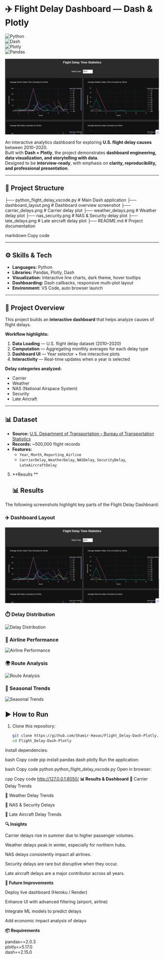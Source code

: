 # <b>✈️ Flight Delay Dashboard — Dash & Plotly</b>  

![Python](https://img.shields.io/badge/Python-3.9-blue.svg)  
![Dash](https://img.shields.io/badge/Dash-2.15+-brightgreen.svg)  
![Plotly](https://img.shields.io/badge/Plotly-Visualization-lightblue.svg)  
![Pandas](https://img.shields.io/badge/Pandas-Data%20Analysis-orange.svg)  

<p align="center">
  <img src="dashboard_layout.png" alt="Dashboard Overview" width="800"/>
</p>  

An interactive analytics dashboard for exploring **U.S. flight delay causes** between 2010–2020.  
Built with **Dash + Plotly**, the project demonstrates **dashboard engineering, data visualization, and storytelling with data**.  
Designed to be **interview-ready**, with emphasis on **clarity, reproducibility, and professional presentation**.  

---

## <b>📂 Project Structure</b>  

├── python_flight_delay_vscode.py # Main Dash application
├── dashboard_layout.png # Dashboard overview screenshot
├── carrier_delays.png # Carrier delay plot
├── weather_delays.png # Weather delay plot
├── nas_security.png # NAS & Security delay plot
├── late_delays.png # Late aircraft delay plot
├── README.md # Project documentation

markdown
Copy code

---

## <b>⚙️ Skills & Tech</b>  

- **Languages:** Python  
- **Libraries:** Pandas, Plotly, Dash  
- **Visualization:** Interactive line charts, dark theme, hover tooltips  
- **Dashboarding:** Dash callbacks, responsive multi-plot layout  
- **Environment:** VS Code, auto browser launch  

---

## <b>📝 Project Overview</b>  

This project builds an **interactive dashboard** that helps analyze causes of flight delays.  

**Workflow highlights:**  
1. **Data Loading** — U.S. flight delay dataset (2010–2020)  
2. **Computation** — Aggregating monthly averages for each delay type  
3. **Dashboard UI** — Year selector + five interactive plots  
4. **Interactivity** — Real-time updates when a year is selected  

**<b>Delay categories analyzed:</b>**  
- Carrier  
- Weather  
- NAS (National Airspace System)  
- Security  
- Late Aircraft  

---

## <b>📊 Dataset</b>  

- **Source:** [U.S. Department of Transportation – Bureau of Transportation Statistics](https://www.transtats.bts.gov/)  
- **Records:** ~500,000 flight records  
- **Features:**  
  - `Year`, `Month`, `Reporting_Airline`  
  - `CarrierDelay`, `WeatherDelay`, `NASDelay`, `SecurityDelay`, `LateAircraftDelay`  

5. **Results **
   ## 📊 Results

The following screenshots highlight key parts of the Flight Delay Dashboard:

### ✈️ Dashboard Layout
![Dashboard Layout](https://github.com/Shamir-Havas/Flight_Delay-Dash-Plotly/blob/main/dashboard_layout.png?raw=true)

### ⏱️ Delay Distribution
![Delay Distribution](https://github.com/Shamir-Havas/Flight_Delay-Dash-Plotly/blob/main/delay_distribution.png?raw=true)

### 🏢 Airline Performance
![Airline Performance](https://github.com/Shamir-Havas/Flight_Delay-Dash-Plotly/blob/main/airline_performance.png?raw=true)

### 🌍 Route Analysis
![Route Analysis](https://github.com/Shamir-Havas/Flight_Delay-Dash-Plotly/blob/main/route_analysis.png?raw=true)

### 📅 Seasonal Trends
![Seasonal Trends](https://github.com/Shamir-Havas/Flight_Delay-Dash-Plotly/blob/main/seasonal_trends.png?raw=true)


## <b>▶️ How to Run</b>  

1. Clone this repository:  
   ```bash
   git clone https://github.com/Shamir-Havas/Flight_Delay-Dash-Plotly.git
   cd Flight_Delay-Dash-Plotly
Install dependencies:

bash
Copy code
pip install pandas dash plotly
Run the application:

bash
Copy code
python python_flight_delay_vscode.py
Open in browser:

cpp
Copy code
http://127.0.0.1:8050/
<b>📊 Results & Dashboard</b>
🔹 Carrier Delay Trends

🔹 Weather Delay Trends

🔹 NAS & Security Delays

🔹 Late Aircraft Delay Trends

<b>🔍 Insights</b>

Carrier delays rise in summer due to higher passenger volumes.

Weather delays peak in winter, especially for northern hubs.

NAS delays consistently impact all airlines.

Security delays are rare but disruptive when they occur.

Late aircraft delays are a major contributor across all years.

<b>🚀 Future Improvements</b>

Deploy live dashboard (Heroku / Render)

Enhance UI with advanced filtering (airport, airline)

Integrate ML models to predict delays

Add economic impact analysis of delays

<b>📦 Requirements</b>

pandas==2.0.3  
plotly==5.17.0  
dash==2.15.0  
